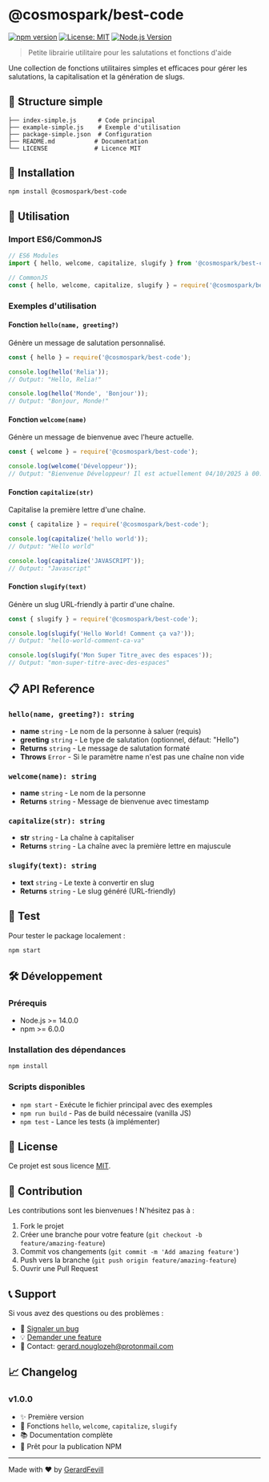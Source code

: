 # @cosmospark/best-code

[![npm version](https://badge.fury.io/js/%40cosmospark%2Fbest-code.svg)](https://badge.fury.io/js/%40cosmospark%2Fbest-code)
[![License: MIT](https://img.shields.io/badge/License-MIT-yellow.svg)](https://opensource.org/licenses/MIT)
[![Node.js Version](https://img.shields.io/badge/node-%3E%3D14.0.0-brightgreen)](https://nodejs.org/)

> Petite librairie utilitaire pour les salutations et fonctions d'aide

Une collection de fonctions utilitaires simples et efficaces pour gérer les salutations, la capitalisation et la génération de slugs.

## 📁 Structure simple

```
├── index-simple.js      # Code principal
├── example-simple.js    # Exemple d'utilisation
├── package-simple.json  # Configuration
├── README.md           # Documentation
└── LICENSE             # Licence MIT
```

## 🚀 Installation

```bash
npm install @cosmospark/best-code
```

## 📖 Utilisation

### Import ES6/CommonJS

```javascript
// ES6 Modules
import { hello, welcome, capitalize, slugify } from '@cosmospark/best-code';

// CommonJS
const { hello, welcome, capitalize, slugify } = require('@cosmospark/best-code');
```

### Exemples d'utilisation

#### Fonction `hello(name, greeting?)`

Génère un message de salutation personnalisé.

```javascript
const { hello } = require('@cosmospark/best-code');

console.log(hello('Relia'));
// Output: "Hello, Relia!"

console.log(hello('Monde', 'Bonjour'));
// Output: "Bonjour, Monde!"
```

#### Fonction `welcome(name)`

Génère un message de bienvenue avec l'heure actuelle.

```javascript
const { welcome } = require('@cosmospark/best-code');

console.log(welcome('Développeur'));
// Output: "Bienvenue Développeur! Il est actuellement 04/10/2025 à 00:37:59"
```

#### Fonction `capitalize(str)`

Capitalise la première lettre d'une chaîne.

```javascript
const { capitalize } = require('@cosmospark/best-code');

console.log(capitalize('hello world'));
// Output: "Hello world"

console.log(capitalize('JAVASCRIPT'));
// Output: "Javascript"
```

#### Fonction `slugify(text)`

Génère un slug URL-friendly à partir d'une chaîne.

```javascript
const { slugify } = require('@cosmospark/best-code');

console.log(slugify('Hello World! Comment ça va?'));
// Output: "hello-world-comment-ca-va"

console.log(slugify('Mon Super Titre_avec des espaces'));
// Output: "mon-super-titre-avec-des-espaces"
```

## 📋 API Reference

### `hello(name, greeting?): string`

- **name** `string` - Le nom de la personne à saluer (requis)
- **greeting** `string` - Le type de salutation (optionnel, défaut: "Hello")
- **Returns** `string` - Le message de salutation formaté
- **Throws** `Error` - Si le paramètre name n'est pas une chaîne non vide

### `welcome(name): string`

- **name** `string` - Le nom de la personne
- **Returns** `string` - Message de bienvenue avec timestamp

### `capitalize(str): string`

- **str** `string` - La chaîne à capitaliser
- **Returns** `string` - La chaîne avec la première lettre en majuscule

### `slugify(text): string`

- **text** `string` - Le texte à convertir en slug
- **Returns** `string` - Le slug généré (URL-friendly)

## 🧪 Test

Pour tester le package localement :

```bash
npm start
```

## 🛠️ Développement

### Prérequis

- Node.js >= 14.0.0
- npm >= 6.0.0

### Installation des dépendances

```bash
npm install
```

### Scripts disponibles

- `npm start` - Exécute le fichier principal avec des exemples
- `npm run build` - Pas de build nécessaire (vanilla JS)
- `npm test` - Lance les tests (à implémenter)

## 📄 License

Ce projet est sous licence [MIT](LICENSE).

## 🤝 Contribution

Les contributions sont les bienvenues ! N'hésitez pas à :

1. Fork le projet
2. Créer une branche pour votre feature (`git checkout -b feature/amazing-feature`)
3. Commit vos changements (`git commit -m 'Add amazing feature'`)
4. Push vers la branche (`git push origin feature/amazing-feature`)
5. Ouvrir une Pull Request

## 📞 Support

Si vous avez des questions ou des problèmes :

- 🐛 [Signaler un bug](https://github.com/GerardFevill/best-code/issues)
- 💡 [Demander une feature](https://github.com/GerardFevill/best-code/issues)
- 📧 Contact: gerard.nouglozeh@protonmail.com

## 📈 Changelog

### v1.0.0
- ✨ Première version
- 🎉 Fonctions `hello`, `welcome`, `capitalize`, `slugify`
- 📚 Documentation complète
- 🚀 Prêt pour la publication NPM

---

Made with ❤️ by [GerardFevill](https://github.com/GerardFevill)
